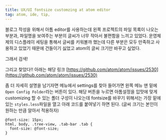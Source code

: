 ```yaml
---
title: UX/UI fontsize customzing at atom editor
tag: atom, ide, tip,
---
```


블로그 작성을 위해서 아톰 editor를 사용하는데
왼쪽 프로젝트의 파일 목록이 나오는 부분과, 파일명을 보여주는 부분의 글씨가 너무 작아서
불편함을 느끼고 있었다. 운영체제의 디스플레이 세팅을 통해서 글씨를 키워볼까 했는데
다른 부분은 모두 만족하고 사용하고 있었기 때문에 건들이기 싫었고 atom의 글씨 크기만
바꾸고 싶었다.

그래서 검색!

그리고 찾았다!! 아래는 해당 링크
 [https://github.com/atom/atom/issues/2530](https://github.com/atom/atom/issues/2530)

좀 더 자세히 설명을 남기자면 메뉴에서 settings를 찾아 들어가면
왼쪽 메뉴 맨 밑에 `Open Config Folder`라는 버튼이 있다. 해당 버튼을 누르면 아톰설정을
입맛에 맞게 customizing 할 수 있는 폴더 구성이 나오는데 fontsize를 바꾸기 위해서는 가장
밑에 있는 `styles.less`파일을 열고 아래 코드를 붙여넣기 하면 된다.
(글씨 크기는 본인이 원하는 만큼 알아서 적용하자)

```
@font-size: 15px;
html, body, .tree-view, .tab-bar .tab {
  font-size: @font-size;
}
```
